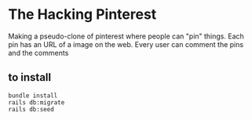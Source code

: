 # The Hacking Pinterest

Making a pseudo-clone of pinterest where people can "pin" things.
Each pin has an URL of a image on the web.
Every user can comment the pins and the comments

## to install

`bundle install`<br/>
`rails db:migrate`<br/>
`rails db:seed`